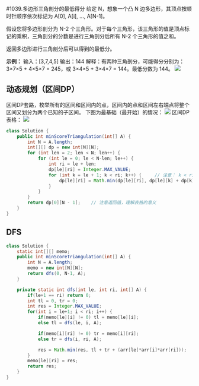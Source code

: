 #1039.多边形三角剖分的最低得分
给定 N，想象一个凸 N 边多边形，其顶点按顺时针顺序依次标记为 A[0], A[i], ..., A[N-1]。

假设您将多边形剖分为 N-2 个三角形。对于每个三角形，该三角形的值是顶点标记的乘积，三角剖分的分数是进行三角剖分后所有 N-2 个三角形的值之和。

返回多边形进行三角剖分后可以得到的最低分。

**示例：**
输入：[3,7,4,5]
输出：144
解释：有两种三角剖分，可能得分分别为：3×7×5 + 4×5×7 = 245，或 3×4×5 + 3×4×7 = 144。最低分数为 144。
![](../pic/Minimum_Score_Triangulation_of_Polygon03.png)

## 动态规划（区间DP）
区间DP套路，枚举所有的区间和区间内的点，区间内的点和区间左右端点将整个区间又划分为两个已知的子区间。
下图为最基础（最开始）的情况：	
![](../pic/Minimum_Score_Triangulation_of_Polygon01.png)
区间DP表格：
![](../pic/Minimum_Score_Triangulation_of_Polygon02.png)

```java
class Solution {
    public int minScoreTriangulation(int[] A) {
        int N = A.length;
        int[][] dp = new int[N][N];
        for (int len = 2; len < N; len++) {
            for (int le = 0; le < N-len; le++) {
                int ri = le + len;
                dp[le][ri] = Integer.MAX_VALUE;
                for (int k = le + 1; k < ri; k++) {		// 注意： k < ri
                    dp[le][ri] = Math.min(dp[le][ri], dp[le][k] + dp[k][ri] + A[le]*A[k]*A[ri]);
                }
            }
        }
        return dp[0][N - 1];	// 注意返回值，理解表格的意义
    }
}
```
## DFS
```java
class Solution {
    static int[][] memo;
    public int minScoreTriangulation(int[] A) {
        int N = A.length;
        memo = new int[N][N];
        return dfs(0, N-1, A);
    }

    private static int dfs(int le, int ri, int[] A) {
        if(le+1 == ri) return 0;
        int tl = 0, tr = 0;
        int res = Integer.MAX_VALUE;
        for(int i = le+1; i < ri; i++) {
            if(memo[le][i] != 0) tl = memo[le][i];
            else tl = dfs(le, i, A);

            if(memo[i][ri] != 0) tr = memo[i][ri];
            else tr = dfs(i, ri, A);

            res = Math.min(res, tl + tr + (arr[le]*arr[i]*arr[ri]));
        }
        memo[le][ri] = res;
        return res;
    }
}
```
